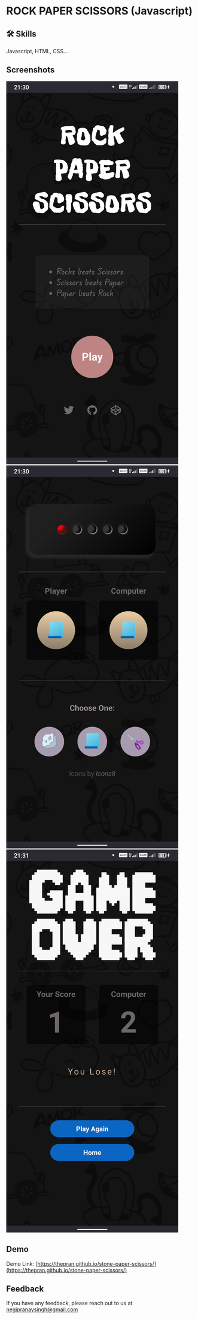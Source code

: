 
# ROCK PAPER SCISSORS (Javascript)


## 🛠 Skills
Javascript, HTML, CSS...


## Screenshots

![App Screenshot](screenshot/Screenshot_1.png)
![App Screenshot](screenshot/Screenshot_2.png)
![App Screenshot](screenshot/Screenshot_3.png)


## Demo

Demo Link: [https://thepran.github.io/stone-paper-scissors/](https://thepran.github.io/stone-paper-scissors/)


## Feedback

If you have any feedback, please reach out to us at negipranaysingh@gmail.com

